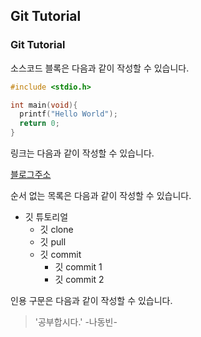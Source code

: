 ## Git Tutorial
### Git Tutorial

소스코드 블록은 다음과 같이 작성할 수 있습니다.
```c
#include <stdio.h>

int main(void){
  printf("Hello World");
  return 0;
}

```
링크는 다음과 같이 작성할 수 있습니다.

[블로그주소](https://hyun-jng.tistory.com/manage/posts/?category=-3&page=2&searchKeyword=&searchType=title&visibility=all)

순서 없는 목록은 다음과 같이 작성할 수 있습니다.
* 깃 튜토리얼
  * 깃 clone
  * 깃 pull
  * 깃 commit
    * 깃 commit 1
    * 깃 commit 2

인용 구문은 다음과 같이 작성할 수 있습니다.
> '공부합시다.' -나동빈-
